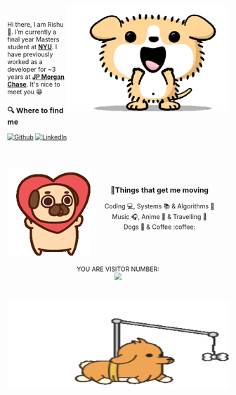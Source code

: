 <p align="right"> 
  <picture><img align="right" src="./assets/excited-puppy-edited.gif" height="240" width="370"/></picture>
</p>
<br>
<br>
Hi there, I am Rishu 👋. I’m currently a final year Masters student at <strong><a href="https://www.nyu.edu">NYU</a></strong>. I have previously worked as a developer for ~3 years at <strong><a href="https://www.jpmorganchase.com">JP Morgan Chase</a></strong>. It's nice to meet you 😁
<br>
<h3>🔍 Where to find me</h3>
<p><a href="https://github.com/s-rishu" target="_blank"><img alt="Github" src="https://img.shields.io/badge/GitHub-%2312100E.svg?&style=for-the-badge&logo=Github&logoColor=white" /></a> <a href="https://www.linkedin.com/in/rishu-singh-734029132/" target="_blank"><img alt="LinkedIn" src="https://img.shields.io/badge/LinkedIn-282C34?&style=for-the-badge&logo=linkedin&logoColor=white" /></a>
</p>
<br>
<br>
<p align="left"> 
  <picture><img align="left" src="./assets/puglie-puglie-pug.gif"/></picture>
</p>
<br>
<h3 align="center"">🏃Things that get me moving</h3>
<p align="center"> 
  Coding 💻, Systems 📚 & Algorithms 📠<br>
  Music 🎧, Anime 🍥 & Travelling 🌴<br>
  Dogs 🐶 & Coffee :coffee: <br>
</p>
<br>
<br>
<br>


<!--
**s-rishu/s-rishu** is a ✨ _special_ ✨ repository because its `README.md` (this file) appears on your GitHub profile.
- I love coding, algorithms, systems and dogs.
- Oh and I also love travelling, music and anime ✨
- 
Here are some ideas to get you started:

- 🔭 I’m currently working on ...
- 🌱 I’m currently learning ...
- 👯 I’m looking to collaborate on ...
- 🤔 I’m looking for help with ...
- 💬 Ask me about ...
- 📫 How to reach me: ...
- 😄 Pronouns: ...
- ⚡ Fun fact: ...
-->
<p align="center"> 
  YOU ARE VISITOR NUMBER:<br>
  <img src="https://profile-counter.glitch.me/s-rishu/count.svg" />
</p>
<br>
<p align="center"> 
  <picture><img align="center" src="./assets/after-effects-running-2.gif" height="200" width="100%"/></picture>
</p>
